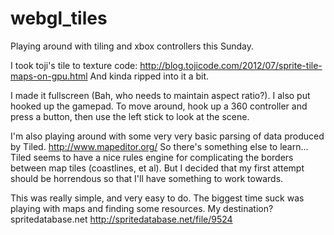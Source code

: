 webgl_tiles
===========

Playing around with tiling and xbox controllers this Sunday.

I took toji's tile to texture code:
http://blog.tojicode.com/2012/07/sprite-tile-maps-on-gpu.html
And kinda ripped into it a bit.  

I made it fullscreen (Bah, who needs to maintain aspect ratio?).
I also put hooked up the gamepad.  To move around, hook up a 360 controller and
press a button, then use the left stick to look at the scene.

I'm also playing around with some very very basic parsing of data produced by Tiled.
http://www.mapeditor.org/
So there's something else to learn... Tiled seems to have a nice rules engine for complicating
the borders between map tiles (coastlines, et al).  But I decided that my first attempt should
be horrendous so that I'll have something to work towards.

This was really simple, and very easy to do.  The biggest time suck was playing with maps
and finding some resources.  My destination?  spritedatabase.net
http://spritedatabase.net/file/9524
